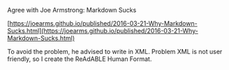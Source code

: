 Agree with Joe Armstrong: Markdown Sucks

[https://joearms.github.io/published/2016-03-21-Why-Markdown-Sucks.html](https://joearms.github.io/published/2016-03-21-Why-Markdown-Sucks.html)

To avoid the problem, he advised to write in XML. Problem XML is not user friendly, so I create the ReAdABLE Human Format.

